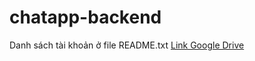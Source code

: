 # chatapp-backend
Danh sách tài khoản ở file README.txt
[Link Google Drive](https://drive.google.com/drive/folders/1fs5fIKebpnvjK-cW03F9EnLBG4LxQN8P)
